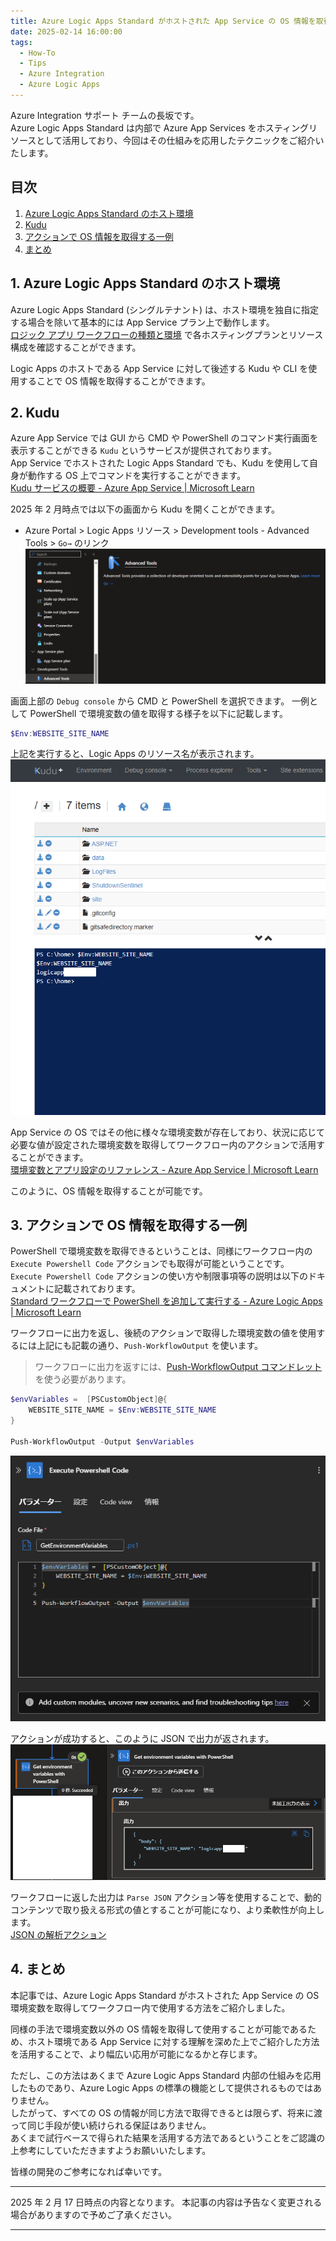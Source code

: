 ```yaml
---
title: Azure Logic Apps Standard がホストされた App Service の OS 情報を取得してワークフロー内で使用する方法
date: 2025-02-14 16:00:00
tags:
  - How-To
  - Tips
  - Azure Integration
  - Azure Logic Apps
---
```


Azure Integration サポート チームの長坂です。<br>
Azure Logic Apps Standard は内部で Azure App Services をホスティングリソースとして活用しており、今回はその仕組みを応用したテクニックをご紹介いたします。

<!-- more -->

## 目次

1. [Azure Logic Apps Standard のホスト環境](#header1)
2. [Kudu](#header2)
3. [アクションで OS 情報を取得する一例](#header3)
4. [まとめ](#header4)

<h2 id="header1">1. Azure Logic Apps Standard のホスト環境</h2>

Azure Logic Apps Standard (シングルテナント) は、ホスト環境を独自に指定する場合を除いて基本的には App Service プラン上で動作します。<br>
[ロジック アプリ ワークフローの種類と環境](https://learn.microsoft.com/ja-jp/azure/logic-apps/single-tenant-overview-compare) で各ホスティングプランとリソース構成を確認することができます。

Logic Apps のホストである App Service に対して後述する Kudu や CLI を使用することで OS 情報を取得することができます。

<h2 id="header2">2. Kudu</h2>

Azure App Service では GUI から CMD や PowerShell のコマンド実行画面を表示することができる `Kudu` というサービスが提供されております。<br>
App Service でホストされた Logic Apps Standard でも、Kudu を使用して自身が動作する OS 上でコマンドを実行することができます。<br>
[Kudu サービスの概要 - Azure App Service | Microsoft Learn](https://learn.microsoft.com/ja-jp/azure/app-service/resources-kudu)

2025 年 2 月時点では以下の画面から Kudu を開くことができます。<br>

- Azure Portal > Logic Apps リソース > Development tools -
  Advanced Tools > `Go→` のリンク
  ![](./StandardLogicApps-GetEnvironmentVariables/StandardLogicApps-GetEnvironmentVariables-1.png)

画面上部の `Debug console` から CMD と PowerShell を選択できます。
一例として PowerShell で環境変数の値を取得する様子を以下に記載します。

```powershell
$Env:WEBSITE_SITE_NAME
```

上記を実行すると、Logic Apps のリソース名が表示されます。
![](./StandardLogicApps-GetEnvironmentVariables/StandardLogicApps-GetEnvironmentVariables-2.png)

App Service の OS ではその他に様々な環境変数が存在しており、状況に応じて必要な値が設定された環境変数を取得してワークフロー内のアクションで活用することができます。<br>
[環境変数とアプリ設定のリファレンス - Azure App Service | Microsoft Learn](https://learn.microsoft.com/ja-jp/azure/app-service/reference-app-settings?tabs=kudu%2Cdotnet)

このように、OS 情報を取得することが可能です。

<h2 id="header3">3. アクションで OS 情報を取得する一例</h2>

PowerShell で環境変数を取得できるということは、同様にワークフロー内の `Execute Powershell Code` アクションでも取得が可能ということです。<br>
`Execute Powershell Code` アクションの使い方や制限事項等の説明は以下のドキュメントに記載されております。<br>
[Standard ワークフローで PowerShell を追加して実行する - Azure Logic Apps | Microsoft Learn](https://learn.microsoft.com/ja-jp/azure/logic-apps/add-run-powershell-scripts)

ワークフローに出力を返し、後続のアクションで取得した環境変数の値を使用するには上記にも記載の通り、`Push-WorkflowOutput` を使います。

> ワークフローに出力を返すには、[Push-WorkflowOutput コマンドレット](https://learn.microsoft.com/ja-jp/azure/logic-apps/add-run-powershell-scripts#push-workflowoutput)を使う必要があります。

```powershell
$envVariables =  [PSCustomObject]@{
    WEBSITE_SITE_NAME = $Env:WEBSITE_SITE_NAME
}

Push-WorkflowOutput -Output $envVariables
```

![](./StandardLogicApps-GetEnvironmentVariables/StandardLogicApps-GetEnvironmentVariables-3.png)

アクションが成功すると、このように JSON で出力が返されます。
![](./StandardLogicApps-GetEnvironmentVariables/StandardLogicApps-GetEnvironmentVariables-4.png)

ワークフローに返した出力は `Parse JSON` アクション等を使用することで、動的コンテンツで取り扱える形式の値とすることが可能になり、より柔軟性が向上します。<br>
[JSON の解析アクション](https://learn.microsoft.com/ja-jp/azure/logic-apps/logic-apps-perform-data-operations?tabs=consumption#parse-json-action)

<h2 id="header4">4. まとめ</h2>

本記事では、Azure Logic Apps Standard がホストされた App Service の OS 環境変数を取得してワークフロー内で使用する方法をご紹介しました。

同様の手法で環境変数以外の OS 情報を取得して使用することが可能であるため、ホスト環境である App Service に対する理解を深めた上でご紹介した方法を活用することで、より幅広い応用が可能になるかと存じます。

ただし、この方法はあくまで Azure Logic Apps Standard 内部の仕組みを応用したものであり、Azure Logic Apps の標準の機能として提供されるものではありません。<br>
したがって、すべての OS の情報が同じ方法で取得できるとは限らず、将来に渡って同じ手段が使い続けられる保証はありません。<br>
あくまで試行ベースで得られた結果を活用する方法であるということをご認識の上参考にしていただきますようお願いいたします。

皆様の開発のご参考になれば幸いです。

---

2025 年 2 月 17 日時点の内容となります。
本記事の内容は予告なく変更される場合がありますので予めご了承ください。

---
